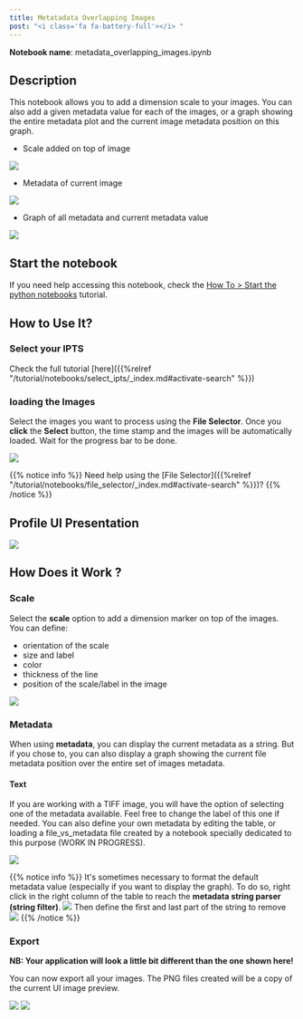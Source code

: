 ```yaml
---
title: Metatadata Overlapping Images
post: "<i class='fa fa-battery-full'></i> "
---
```


**Notebook name**: metadata_overlapping_images.ipynb

## Description

This notebook allows you to add a dimension scale to your images. You can also add a given metadata value
for each of the images, or a graph showing the entire metadata plot and the current image metadata position on this graph.

* Scale added on top of image
<img src='/tutorial/notebooks/metadata_overlapping_images/images/scale.png'>

* Metadata of current image
<img src='/tutorial/notebooks/metadata_overlapping_images/images/metadata_text.png'>

* Graph of all metadata and current metadata value
<img src='/tutorial/notebooks/metadata_overlapping_images/images/metadata_graph.png'>

## Start the notebook

If you need help accessing this notebook, check the [How To > Start the python
notebooks](/en/tutorial/how_to_start_notebooks) tutorial.

## How to Use It?

### Select your IPTS

Check the full tutorial [here]({{%relref "/tutorial/notebooks/select_ipts/_index.md#activate-search" %}})</i>

### loading the Images

Select the images you want to process using the **File Selector**. Once you **click** the **Select** button, the time
stamp and the images will be automatically loaded. Wait for the progress bar to be done.

<img src='/tutorial/notebooks/calibrated_transmission/images/select_files.gif' />

{{% notice info %}}
Need help using the [File Selector]({{%relref "/tutorial/notebooks/file_selector/_index.md#activate-search" %}})?
{{% /notice %}}

## Profile UI Presentation

<img src='/tutorial/notebooks/metadata_overlapping_images/images/ui_presentation.png' />

## How Does it Work ?

### Scale

Select the **scale** option to add a dimension marker on top of the images. You can define:

 * orientation of the scale
 * size and label
 * color
 * thickness of the line
 * position of the scale/label in the image

<img src='/tutorial/notebooks/metadata_overlapping_images/images/scale.gif' />

### Metadata

When using **metadata**, you can display the current metadata as a string. But if you chose to, you can
also display a graph showing the current file metadata position over the entire set of images metadata.

#### Text

If you are working with a TIFF image, you will have the option of selecting one of the metadata available. Feel free
to change the label of this one if needed.
You can also define your own metadata by editing the table, or loading a file_vs_metadata file created by a notebook
specially dedicated to this purpose (WORK IN PROGRESS).

<img src='/tutorial/notebooks/metadata_overlapping_images/images/metadata_text.gif' />

{{% notice info %}}
It's sometimes necessary to format the default metadata value (especially if you want to display the graph). To do so,
right click in the right column of the table to reach the **metadata string parser (string filter)**.
<img src='/tutorial/notebooks/metadata_overlapping_images/images/string_filter_1.png' />
Then define the first and last part of the string to remove
<img src='/tutorial/notebooks/metadata_overlapping_images/images/string_filter_2.png' />
{{% /notice %}}

### Export

**NB: Your application will look a little bit different than the one shown here!**

You can now export all your images. The PNG files created will be a copy of the current UI image preview.

<img src='/tutorial/notebooks/metadata_overlapping_images/images/export.gif' />

<img src='/tutorial/notebooks/metadata_overlapping_images/images/exported_images.png' />




